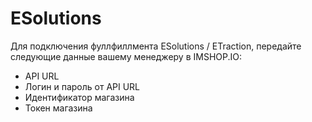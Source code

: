 # ESolutions

Для подключения фуллфиллмента ESolutions / ETraction, передайте следующие данные вашему менеджеру в IMSHOP.IO:

* API URL
* Логин и пароль от API URL
* Идентификатор магазина
* Токен магазина

